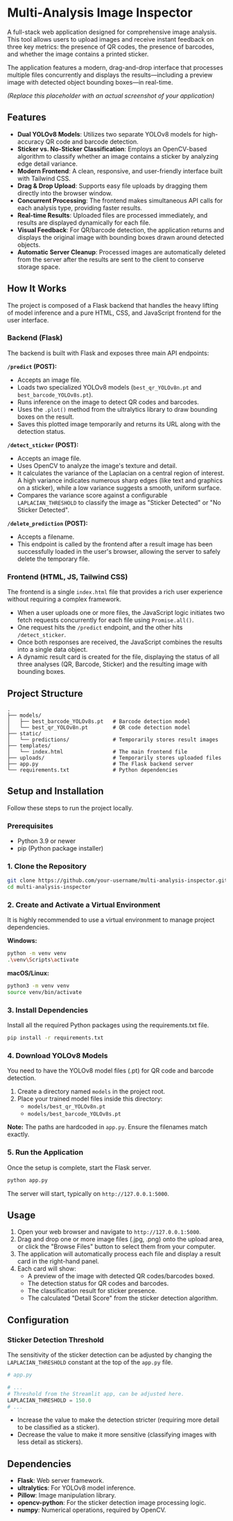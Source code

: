 # Multi-Analysis Image Inspector

A full-stack web application designed for comprehensive image analysis. This tool allows users to upload images and receive instant feedback on three key metrics: the presence of QR codes, the presence of barcodes, and whether the image contains a printed sticker.

The application features a modern, drag-and-drop interface that processes multiple files concurrently and displays the results—including a preview image with detected object bounding boxes—in real-time.

*(Replace this placeholder with an actual screenshot of your application)*

## Features

- **Dual YOLOv8 Models**: Utilizes two separate YOLOv8 models for high-accuracy QR code and barcode detection.
- **Sticker vs. No-Sticker Classification**: Employs an OpenCV-based algorithm to classify whether an image contains a sticker by analyzing edge detail variance.
- **Modern Frontend**: A clean, responsive, and user-friendly interface built with Tailwind CSS.
- **Drag & Drop Upload**: Supports easy file uploads by dragging them directly into the browser window.
- **Concurrent Processing**: The frontend makes simultaneous API calls for each analysis type, providing faster results.
- **Real-time Results**: Uploaded files are processed immediately, and results are displayed dynamically for each file.
- **Visual Feedback**: For QR/barcode detection, the application returns and displays the original image with bounding boxes drawn around detected objects.
- **Automatic Server Cleanup**: Processed images are automatically deleted from the server after the results are sent to the client to conserve storage space.

## How It Works

The project is composed of a Flask backend that handles the heavy lifting of model inference and a pure HTML, CSS, and JavaScript frontend for the user interface.

### Backend (Flask)

The backend is built with Flask and exposes three main API endpoints:

**`/predict` (POST):**
- Accepts an image file.
- Loads two specialized YOLOv8 models (`best_qr_YOLOv8n.pt` and `best_barcode_YOLOv8s.pt`).
- Runs inference on the image to detect QR codes and barcodes.
- Uses the `.plot()` method from the ultralytics library to draw bounding boxes on the result.
- Saves this plotted image temporarily and returns its URL along with the detection status.

**`/detect_sticker` (POST):**
- Accepts an image file.
- Uses OpenCV to analyze the image's texture and detail.
- It calculates the variance of the Laplacian on a central region of interest. A high variance indicates numerous sharp edges (like text and graphics on a sticker), while a low variance suggests a smooth, uniform surface.
- Compares the variance score against a configurable `LAPLACIAN_THRESHOLD` to classify the image as "Sticker Detected" or "No Sticker Detected".

**`/delete_prediction` (POST):**
- Accepts a filename.
- This endpoint is called by the frontend after a result image has been successfully loaded in the user's browser, allowing the server to safely delete the temporary file.

### Frontend (HTML, JS, Tailwind CSS)

The frontend is a single `index.html` file that provides a rich user experience without requiring a complex framework.

- When a user uploads one or more files, the JavaScript logic initiates two fetch requests concurrently for each file using `Promise.all()`.
- One request hits the `/predict` endpoint, and the other hits `/detect_sticker`.
- Once both responses are received, the JavaScript combines the results into a single data object.
- A dynamic result card is created for the file, displaying the status of all three analyses (QR, Barcode, Sticker) and the resulting image with bounding boxes.

## Project Structure

```
.
├── models/
│   ├── best_barcode_YOLOv8s.pt   # Barcode detection model
│   └── best_qr_YOLOv8n.pt        # QR code detection model
├── static/
│   └── predictions/              # Temporarily stores result images
├── templates/
│   └── index.html                # The main frontend file
├── uploads/                      # Temporarily stores uploaded files
├── app.py                        # The Flask backend server
└── requirements.txt              # Python dependencies
```

## Setup and Installation

Follow these steps to run the project locally.

### Prerequisites

- Python 3.9 or newer
- pip (Python package installer)

### 1. Clone the Repository

```bash
git clone https://github.com/your-username/multi-analysis-inspector.git
cd multi-analysis-inspector
```

### 2. Create and Activate a Virtual Environment

It is highly recommended to use a virtual environment to manage project dependencies.

**Windows:**
```bash
python -m venv venv
.\venv\Scripts\activate
```

**macOS/Linux:**
```bash
python3 -m venv venv
source venv/bin/activate
```

### 3. Install Dependencies

Install all the required Python packages using the requirements.txt file.

```bash
pip install -r requirements.txt
```

### 4. Download YOLOv8 Models

You need to have the YOLOv8 model files (.pt) for QR code and barcode detection.

1. Create a directory named `models` in the project root.
2. Place your trained model files inside this directory:
   - `models/best_qr_YOLOv8n.pt`
   - `models/best_barcode_YOLOv8s.pt`

**Note:** The paths are hardcoded in `app.py`. Ensure the filenames match exactly.

### 5. Run the Application

Once the setup is complete, start the Flask server.

```bash
python app.py
```

The server will start, typically on `http://127.0.0.1:5000`.

## Usage

1. Open your web browser and navigate to `http://127.0.0.1:5000`.
2. Drag and drop one or more image files (.jpg, .png) onto the upload area, or click the "Browse Files" button to select them from your computer.
3. The application will automatically process each file and display a result card in the right-hand panel.
4. Each card will show:
   - A preview of the image with detected QR codes/barcodes boxed.
   - The detection status for QR codes and barcodes.
   - The classification result for sticker presence.
   - The calculated "Detail Score" from the sticker detection algorithm.

## Configuration

### Sticker Detection Threshold

The sensitivity of the sticker detection can be adjusted by changing the `LAPLACIAN_THRESHOLD` constant at the top of the `app.py` file.

```python
# app.py

# ...
# Threshold from the Streamlit app, can be adjusted here.
LAPLACIAN_THRESHOLD = 150.0 
# ...
```

- Increase the value to make the detection stricter (requiring more detail to be classified as a sticker).
- Decrease the value to make it more sensitive (classifying images with less detail as stickers).

## Dependencies

- **Flask**: Web server framework.
- **ultralytics**: For YOLOv8 model inference.
- **Pillow**: Image manipulation library.
- **opencv-python**: For the sticker detection image processing logic.
- **numpy**: Numerical operations, required by OpenCV.